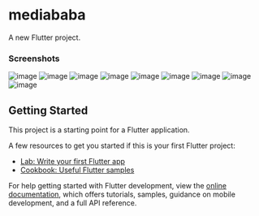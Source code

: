 # mediababa

A new Flutter project.

### Screenshots
![image](https://raw.githubusercontent.com/TSIMohan01/mediababa/v1.0.3/screenshots/001.png)
![image](https://raw.githubusercontent.com/TSIMohan01/mediababa/v1.0.3/screenshots/002.png)
![image](https://raw.githubusercontent.com/TSIMohan01/mediababa/v1.0.3/screenshots/003.png)
![image](https://raw.githubusercontent.com/TSIMohan01/mediababa/v1.0.3/screenshots/004.png)
![image](https://raw.githubusercontent.com/TSIMohan01/mediababa/v1.0.3/screenshots/005.png)
![image](https://raw.githubusercontent.com/TSIMohan01/mediababa/v1.0.3/screenshots/006.png)
![image](https://raw.githubusercontent.com/TSIMohan01/mediababa/v1.0.3/screenshots/007.png)
![image](https://raw.githubusercontent.com/TSIMohan01/mediababa/v1.0.3/screenshots/008.png)
![image](https://raw.githubusercontent.com/TSIMohan01/mediababa/v1.0.3/screenshots/009.png)
## Getting Started

This project is a starting point for a Flutter application.

A few resources to get you started if this is your first Flutter project:

- [Lab: Write your first Flutter app](https://docs.flutter.dev/get-started/codelab)
- [Cookbook: Useful Flutter samples](https://docs.flutter.dev/cookbook)

For help getting started with Flutter development, view the
[online documentation](https://docs.flutter.dev/), which offers tutorials,
samples, guidance on mobile development, and a full API reference.
